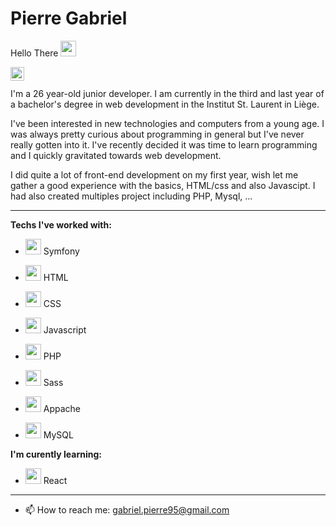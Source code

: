 # Pierre Gabriel

Hello There <img src="https://media.giphy.com/media/hvRJCLFzcasrR4ia7z/giphy.gif" width="25px">

<a href="https://www.linkedin.com/in/pierre-gabriel-349078217/">
  <img align="left" alt="Pierre Gabriel linkedin" width="22px" src="https://raw.githubusercontent.com/peterthehan/peterthehan/master/assets/linkedin.svg">
</a>

<!-- <a href="https://www.pierregabriel.be/">
  <img alt="Pierre Gabriel website" width="22px" src="https://img.icons8.com/ios/452/domain.png">
</a> -->



<br />
<br />
I'm a 26 year-old junior developer. I am currently in the third and last year of a bachelor's degree in web development in the Institut St. Laurent in Liège.

I've been interested in new technologies and computers from a young age. I was always pretty curious about programming in general but I've never really gotten into it. I've recently decided it was time to learn programming and I quickly gravitated towards web development.


I did quite a lot of front-end development on my first year, wish let me gather a good experience with the basics, HTML/css and also Javascipt. I had also created multiples project including PHP, Mysql, ...

---                                                                
            
**Techs I've worked with:** 
- <img src="https://symfony.com/images/opengraph/symfony.png" width="25px"> Symfony
- <img src="https://upload.wikimedia.org/wikipedia/commons/thumb/6/61/HTML5_logo_and_wordmark.svg/768px-HTML5_logo_and_wordmark.svg.png" width="25px"> HTML  
- <img src="https://upload.wikimedia.org/wikipedia/commons/thumb/d/d5/CSS3_logo_and_wordmark.svg/1200px-CSS3_logo_and_wordmark.svg.png" width="25px"> CSS  
- <img src="https://upload.wikimedia.org/wikipedia/commons/thumb/9/99/Unofficial_JavaScript_logo_2.svg/1200px-Unofficial_JavaScript_logo_2.svg.png" width="25px"> Javascript  
- <img src="https://upload.wikimedia.org/wikipedia/commons/thumb/2/27/PHP-logo.svg/2560px-PHP-logo.svg.png" width="25px"> PHP  
- <img src="https://cdn.worldvectorlogo.com/logos/sass-1.svg" width="25px"> Sass
- <img src="https://upload.wikimedia.org/wikipedia/commons/thumb/a/a8/Apache_HTTP_Server_Logo_%282016%29.svg/1024px-Apache_HTTP_Server_Logo_%282016%29.svg.png" width="25px"> Appache



- <img src="https://upload.wikimedia.org/wikipedia/fr/thumb/6/62/MySQL.svg/1200px-MySQL.svg.png" width="25px"> MySQL
          
**I'm curently learning:** 
                                                                
- <img src="https://upload.wikimedia.org/wikipedia/commons/thumb/a/a7/React-icon.svg/1200px-React-icon.svg.png" width="25px"> React

--- 

- 📫 How to reach me: gabriel.pierre95@gmail.com

